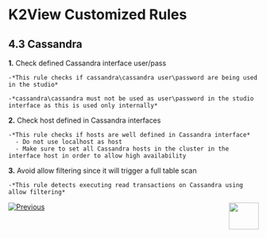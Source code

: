 # K2View Customized Rules

## 4.3	Cassandra

**1.** Check defined Cassandra interface user/pass

    -*This rule checks if cassandra\cassandra user\password are being used in the studio*

    -*cassandra\cassandra must not be used as user\password in the studio interface as this is used only internally*

**2.** Check host defined in Cassandra interfaces
  
    -*This rule checks if hosts are well defined in Cassandra interface*
      - Do not use localhost as host
      - Make sure to set all Cassandra hosts in the cluster in the interface host in order to allow high availability 

**3.** Avoid allow filtering since it will trigger a full table scan

    -*This rule detects executing read transactions on Cassandra using allow filtering*



[![Previous](/articles/images/Previous.png)](/articles/COE/SonarQube/04_K2View_Customized_Rules/02_Java_Coding.md)[<img align="right" width="60" height="54" src="/articles/images/Next.png">](/articles/COE/SonarQube/04_K2View_Customized_Rules/04_IIDFinder.md)

